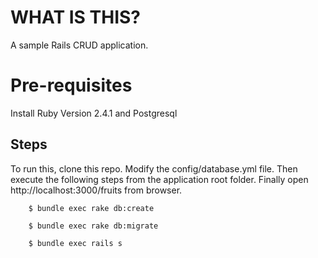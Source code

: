 # WHAT IS THIS?
A sample Rails CRUD application. 

# Pre-requisites
Install Ruby Version 2.4.1 and Postgresql

## Steps
To run this, clone this repo. Modify the config/database.yml file. Then execute the following steps from the application root folder. Finally open http://localhost:3000/fruits from browser.


        $ bundle exec rake db:create

        $ bundle exec rake db:migrate

        $ bundle exec rails s 
